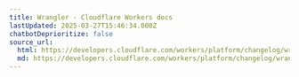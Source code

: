 ```yaml
---
title: Wrangler · Cloudflare Workers docs
lastUpdated: 2025-03-27T15:46:34.000Z
chatbotDeprioritize: false
source_url:
  html: https://developers.cloudflare.com/workers/platform/changelog/wrangler/
  md: https://developers.cloudflare.com/workers/platform/changelog/wrangler/index.md
---
```


